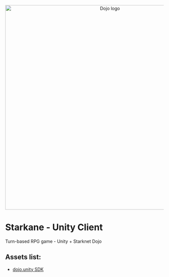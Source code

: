 <p align="center">
  <img alt="Dojo logo" width="650" src="https://github.com/amegakure-starknet/starkane/assets/58611754/5b8bf89e-8e4c-4316-a58c-b1e853092248">
</p>

# Starkane - Unity Client
Turn-based RPG game - Unity + Starknet Dojo


## Assets list:
* [dojo.unity SDK](https://github.com/dojoengine/dojo.unity)
